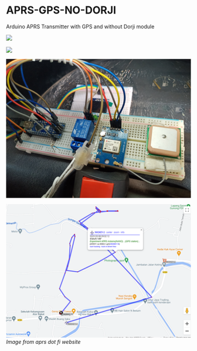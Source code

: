 # APRS-GPS-NO-DORJI
Arduino APRS Transmitter with GPS and without Dorji module  
<p>
<img src = "https://github.com/mzakiab/APRS-GPS-NO-DORJI/blob/main/IMG_20230305_151527.jpg">
<p>
<img src = "https://github.com/mzakiab/APRS-GPS-NO-DORJI/blob/main/IMG_20230306_094056.jpg">
<p>
<img src = "https://github.com/mzakiab/APRS-GPS-NO-DORJI/blob/main/IMG_20230306_094147.jpg">
<p>
<img src = "https://github.com/mzakiab/APRS-GPS-NO-DORJI/blob/main/Screenshot%20at%202023-03-08%2019-22-10.png">
<br>
<i>Image from aprs dot fi website</i>
